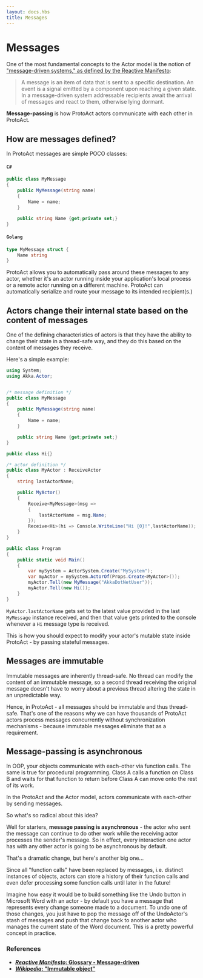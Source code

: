 ```yaml
---
layout: docs.hbs
title: Messages
---
```


# Messages
One of the most fundamental concepts to the Actor model is the notion of ["message-driven systems," as defined by the Reactive Manifesto](http://www.reactivemanifesto.org/glossary#Message-Driven "Reactive Manifesto"):

> A message is an item of data that is sent to a specific destination. An event is a signal emitted by a component upon reaching a given state. In a message-driven system addressable recipients await the arrival of messages and react to them, otherwise lying dormant.

**Message-passing** is how ProtoAct actors communicate with each other in ProtoAct.

## How are messages defined?
In ProtoAct messages are simple POCO classes:

#### `C#`
```csharp
public class MyMessage
{
    public MyMessage(string name)
    {
        Name = name;
    }

    public string Name {get;private set;}
}
```

#### `Golang`
```go
type MyMessage struct {
    Name string
}
```

ProtoAct allows you to automatically pass around these messages to any actor, whether it's an actor running inside your application's local process or a remote actor running on a different machine. ProtoAct can automatically serialize and route your message to its intended recipient(s.)

## Actors change their internal state based on the content of messages
One of the defining characteristics of actors is that they have the ability to change their state in a thread-safe way, and they do this based on the content of messages they receive.

Here's a simple example:

```csharp
using System;
using Akka.Actor;


/* message definition */
public class MyMessage
{
    public MyMessage(string name)
    {
        Name = name;
    }

    public string Name {get;private set;}
}

public class Hi{}

/* actor definition */
public class MyActor : ReceiveActor
{
    string lastActorName;

    public MyActor()
    {
        Receive<MyMessage>(msg =>
        {
            lastActorName = msg.Name;
        });
        Receive<Hi>(hi => Console.WriteLine("Hi {0}!",lastActorName));
    }
}

public class Program
{
    public static void Main()
    {
        var mySystem = ActorSystem.Create("MySystem");
        var myActor = mySystem.ActorOf(Props.Create<MyActor>());
        myActor.Tell(new MyMessage("AkkaDotNetUser"));
        myActor.Tell(new Hi());
    }
}
```

`MyActor.lastActorName` gets set to the latest value provided in the last `MyMessage` instance received, and then that value gets printed to the console whenever a `Hi` message type is received.

This is how you should expect to modify your actor's mutable state inside ProtoAct - by passing stateful messages.

## Messages are immutable

Immutable messages are inherently thread-safe.  No thread can modify the content of an immutable message, so a second thread receiving the original message doesn't have to worry about a previous thread altering the state in an unpredictable way.

Hence, in ProtoAct - all messages should be immutable and thus thread-safe. That's one of the reasons why we can have thousands of ProtoAct actors process messages concurrently without synchronization mechanisms - because immutable messages eliminate that as a requirement.

## Message-passing is asynchronous

In OOP, your objects communicate with each-other via function calls. The same is true for procedural programming. Class A calls a function on Class B and waits for that function to return before Class A can move onto the rest of its work.

In the ProtoAct and the Actor model, actors communicate with each-other by sending messages.

So what's so radical about this idea?

Well for starters, **message passing is asynchronous** - the actor who sent the message can continue to do other work while the receiving actor processes the sender's message.
So in effect, every interaction one actor has with any other actor is going to be asynchronous by default.

That's a dramatic change, but here's another big one...

Since all "function calls" have been replaced by messages, i.e. distinct instances of objects, actors can store a history of their function calls and even defer processing some function calls until later in the future!

Imagine how easy it would be to build something like the Undo button in Microsoft Word with an actor - by default you have a message that represents every change someone made to a document. To undo one of those changes, you just have to pop the message off of the UndoActor's stash of messages and push that change back to another actor who manages the current state of the Word document. This is a pretty powerful concept in practice.

### References
* **[*Reactive Manifesto*: Glossary - Message-driven](http://www.reactivemanifesto.org/glossary#Message-Driven)**
* **[*Wikipedia*: "Immutable object"](http://en.wikipedia.org/wiki/Immutable_object)**
